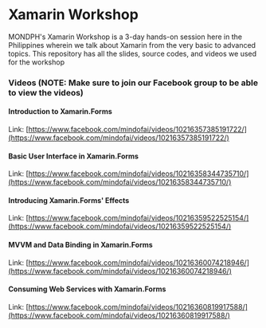 # Xamarin Workshop
 MONDPH's Xamarin Workshop is a 3-day hands-on session here in the Philippines wherein we talk about Xamarin from the very basic to advanced topics. This repository has all the slides, source codes, and videos we used for the workshop

### Videos (NOTE: Make sure to join our Facebook group to be able to view the videos)

#### Introduction to Xamarin.Forms 

Link: [https://www.facebook.com/mindofai/videos/10216357385191722/](https://www.facebook.com/mindofai/videos/10216357385191722/)


#### Basic User Interface in Xamarin.Forms 

Link: [https://www.facebook.com/mindofai/videos/10216358344735710/](https://www.facebook.com/mindofai/videos/10216358344735710/)


#### Introducing Xamarin.Forms' Effects

Link: [https://www.facebook.com/mindofai/videos/10216359522525154/](https://www.facebook.com/mindofai/videos/10216359522525154/)

#### MVVM and Data Binding in Xamarin.Forms

Link: [https://www.facebook.com/mindofai/videos/10216360074218946/](https://www.facebook.com/mindofai/videos/10216360074218946/)


#### Consuming Web Services with Xamarin.Forms

Link: [https://www.facebook.com/mindofai/videos/10216360819917588/](https://www.facebook.com/mindofai/videos/10216360819917588/)
